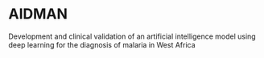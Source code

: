 # AIDMAN
Development and clinical validation of an artificial intelligence model using deep learning for the diagnosis of malaria in West Africa
